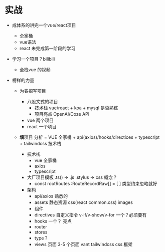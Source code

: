 # 实战

- 成体系的讲完一个vue/react项目
  - 全家桶
  - vue语法
  - react 未完成第一阶段的学习

- 学习一个项目？bilibili
  - 全栈vue 的视频

- 榜样的力量
  - 为春招写项目
    - 八股文式的项目
      - 技术栈 vue/react + koa + mysql 是否熟练
      - 项目亮点
        OpenAI/Coze API 
    - vue 两个项目
    - react 一个项目

  - **填**项目
    分析 = VUE 全家桶 + api(axios)/hooks/directices + typescript + tailwindcss
    技术栈
    - 技术栈
      - vue 全家桶
      - axios
      - typescript  
    - 大厂项目模板
      .ts() -> .js  .stylus -> css 概念？
      - const rootRoutes :RouteRecordRaw[] = [ 
      ] 类型约束忽略就好
    - 架构
      - api/axios 熟悉的
      - assets 静态资源 css(react common.css) images
      - 组件
      - directives 自定义指令 v-if/v-show/v-for 一个？必须要有
      - hooks 一个？ 亮点
      - router
      - stores
      - type？
      - views 页面
        3-5 个页面 
        vant
        tailwindcss css 框架

